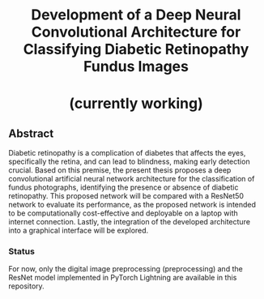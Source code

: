 <h1 align="center"> Development of a Deep Neural Convolutional Architecture for Classifying Diabetic Retinopathy Fundus Images</h1> 
<h1 align="center"> (currently working) </h1>

<h2> Abstract </h2>
Diabetic retinopathy is a complication of diabetes that affects the eyes, specifically the retina, and can lead to blindness, making early detection crucial. Based on this premise, the present thesis proposes a deep convolutional artificial neural network architecture for the classification of fundus photographs, identifying the presence or absence of diabetic retinopathy. This proposed network will be compared with a ResNet50 network to evaluate its performance, as the proposed network is intended to be computationally cost-effective and deployable on a laptop with internet connection.
Lastly, the integration of the developed architecture into a graphical interface will be explored.

<h3> Status </h3>
For now, only the digital image preprocessing (preprocessing) and the ResNet model implemented in PyTorch Lightning are available in this repository.
